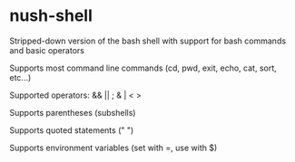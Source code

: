 # nush-shell
Stripped-down version of the bash shell with support for bash commands and basic operators

Supports most command line commands (cd, pwd, exit, echo, cat, sort, etc...)

Supported operators: && || ; & | < >

Supports parentheses (subshells)

Supports quoted statements (" ")

Supports environment variables (set with =, use with $)

